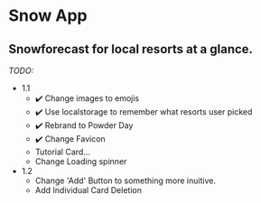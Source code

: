 # Snow App

## Snowforecast for local resorts at a glance.

*TODO:*
* 1.1
    * ✔️ Change images to emojis
    * ✔️ Use localstorage to remember what resorts user picked
    * ✔️ Rebrand to Powder Day
    * ✔️ Change Favicon
    *  Tutorial Card...
    * Change Loading spinner
* 1.2
    * Change 'Add' Button to something more inuitive.
    * Add Individual Card Deletion

